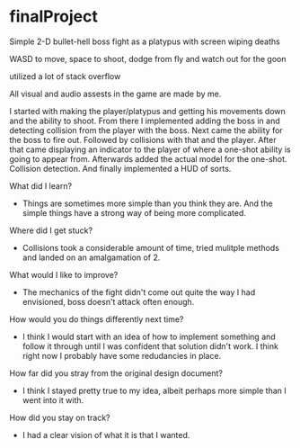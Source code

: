 # finalProject

Simple 2-D bullet-hell boss fight as a platypus with screen wiping deaths

WASD to move, space to shoot, dodge from fly and watch out for the goon

utilized a lot of stack overflow

All visual and audio assests in the game are made by me.

I started with making the player/platypus and getting his movements down and the ability to shoot.
From there I implemented adding the boss in and detecting collision from the player with the boss.
Next came the ability for the boss to fire out.
Followed by collisions with that and the player.
After that came displaying an indicator to the player of where a one-shot ability is going to appear from.
Afterwards added the actual model for the one-shot.
Collision detection.
And finally implemented a HUD of sorts.

What did I learn?

- Things are sometimes more simple than you think they are. And the simple things have a strong way of being more complicated.

Where did I get stuck?

- Collisions took a considerable amount of time, tried mulitple methods and landed on an amalgamation of 2.

What would I like to improve?

- The mechanics of the fight didn't come out quite the way I had envisioned, boss doesn't attack often enough.

How would you do things differently next time?

- I think I would start with an idea of how to implement something and follow it through until I was confident that solution didn't work. I think right now I probably have some redudancies in place.

How far did you stray from the original design document?

- I think I stayed pretty true to my idea, albeit perhaps more simple than I went into it with.

How did you stay on track?

- I had a clear vision of what it is that I wanted.

